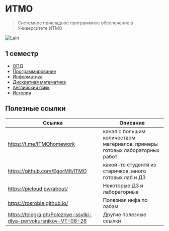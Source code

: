 # ИТМО

> Системное прикладное программное обеспечение в Университете ИТМО

![Lain](https://github.com/maxbarsukov/itmo/blob/master/.docs/lain2.gif)

## 1 семестр

- [ОПД](https://github.com/maxbarsukov/itmo/tree/master/%D0%BE%D0%BF%D0%B4)
- [Программирование](https://github.com/maxbarsukov/itmo/tree/master/%D0%BF%D1%80%D0%BE%D0%B3%D1%80%D0%B0%D0%BC%D0%BC%D0%B8%D1%80%D0%BE%D0%B2%D0%B0%D0%BD%D0%B8%D0%B5)
- [Информатика](https://github.com/maxbarsukov/itmo/tree/master/%D0%B8%D0%BD%D1%84%D0%BE%D1%80%D0%BC%D0%B0%D1%82%D0%B8%D0%BA%D0%B0)
- [Дискретная математика](https://github.com/maxbarsukov/itmo/tree/master/%D0%B4%D0%B8%D1%81%D0%BA%D1%80%D0%B5%D1%82%D0%BD%D0%B0%D1%8F%20%D0%BC%D0%B0%D1%82%D0%B5%D0%BC%D0%B0%D1%82%D0%B8%D0%BA%D0%B0)
- [Английский язык](https://github.com/maxbarsukov/itmo/tree/master/%D0%B0%D0%BD%D0%B3%D0%BB%D0%B8%D0%B9%D1%81%D0%BA%D0%B8%D0%B9%20%D1%8F%D0%B7%D1%8B%D0%BA)
- [История](https://github.com/maxbarsukov/itmo/tree/master/%D0%B8%D1%81%D1%82%D0%BE%D1%80%D0%B8%D1%8F)


## Полезные ссылки

| Ссылка | Описание |
| --- | --- |
| https://t.me/ITMOhomework | канал с большим количеством материалов, примеры готовых лабораторных работ |
| https://github.com/EgorMIt/ITMO | какой-то студентй из старичков, много готовых лаб и ДЗ |
| https://picloud.pw/about/ | Некоторые ДЗ и лабораторные |
| https://rosroble.github.io/ | Полезная инфа по лабам |
| https://telegra.ph/Poleznye-ssylki-dlya-pervokursnikov-VT-08-26 | Другие полезные ссылки |
